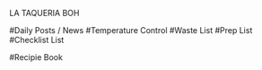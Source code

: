 LA TAQUERIA BOH

#Daily Posts / News
#Temperature Control
#Waste List
#Prep List
#Checklist List

#Recipie Book

